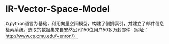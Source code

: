 # IR-Vector-Space-Model
以python语言为基础，利用向量空间模型，构建了倒排索引，并建立了邮件信息检索系统。选取的数据集来自安然公司150位用户50多万封邮件（网址：http://www.cs.cmu.edu/~enron/）
